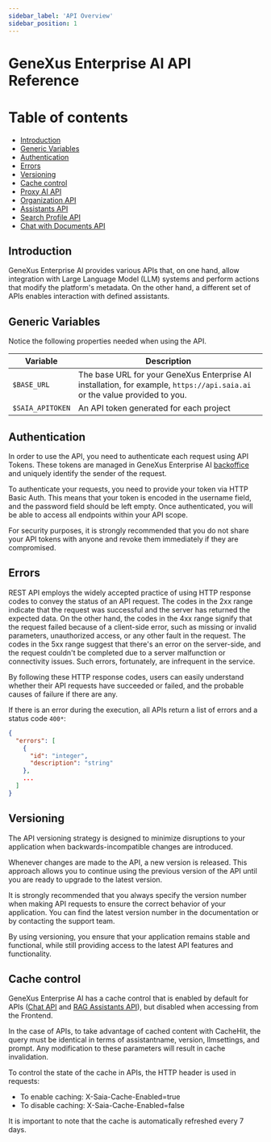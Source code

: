 ```yaml
---
sidebar_label: 'API Overview'
sidebar_position: 1
---
```


# GeneXus Enterprise AI API Reference

Table of contents
=================

* [Introduction ](#introduction)
* [Generic Variables](#generic-variables)
* [Authentication ](#authentication)
* [Errors ](#errors)
* [Versioning](#versioning)
* [Cache control](#Cache-control)
* [Proxy AI API](../ProxyAPI.md)
* [Organization API](OrganizationAPI.md)
* [Assistants API](AssistantsAPI.md)
* [Search Profile API](SearchProfileAPI.md)
* [Chat with Documents API](ChatWithDocumentsAPI.md)


## Introduction
GeneXus Enterprise AI provides various APIs that, on one hand, allow integration with Large Language Model (LLM) systems and perform actions that modify the platform's metadata. On the other hand, a different set of APIs enables interaction with defined assistants.

## Generic Variables
Notice the following properties needed when using the API.

| Variable | Description |
| ------ | ---------------------- |
| `$BASE_URL` | The base URL for your GeneXus Enterprise AI installation, for example, `https://api.saia.ai` or the value provided to you. |
| `$SAIA_APITOKEN` | An API token generated for each project |


## Authentication
In order to use the API, you need to authenticate each request using API Tokens. These tokens are managed in GeneXus Enterprise AI [backoffice](Backoffice.md) and uniquely identify the sender of the request.

To authenticate your requests, you need to provide your token via HTTP Basic Auth. This means that your token is encoded in the username field, and the password field should be left empty. Once authenticated, you will be able to access all endpoints within your API scope.

For security purposes, it is strongly recommended that you do not share your API tokens with anyone and revoke them immediately if they are compromised.

## Errors
REST API employs the widely accepted practice of using HTTP response codes to convey the status of an API request. The codes in the 2xx range indicate that the request was successful and the server has returned the expected data. On the other hand, the codes in the 4xx range signify that the request failed because of a client-side error, such as missing or invalid parameters, unauthorized access, or any other fault in the request. The codes in the 5xx range suggest that there's an error on the server-side, and the request couldn't be completed due to a server malfunction or connectivity issues. Such errors, fortunately, are infrequent in the service.

By following these HTTP response codes, users can easily understand whether their API requests have succeeded or failed, and the probable causes of failure if there are any.


If there is an error during the execution, all APIs return a list of errors and a status code `400*`:

```json
{
  "errors": [
    {
      "id": "integer",
      "description": "string"
    },
    ...
  ]
}
```

## Versioning
The API versioning strategy is designed to minimize disruptions to your application when backwards-incompatible changes are introduced.

Whenever changes are made to the API, a new version is released. This approach allows you to continue using the previous version of the API until you are ready to upgrade to the latest version.

It is strongly recommended that you always specify the version number when making API requests to ensure the correct behavior of your application. You can find the latest version number in the documentation or by contacting the support team.

By using versioning, you ensure that your application remains stable and functional, while still providing access to the latest API features and functionality.

## Cache control

GeneXus Enterprise AI has a cache control that is enabled by default for APIs ([Chat API](https://docs.saia.ai/apis/Chat) and [RAG Assistants API](https://docs.saia.ai/apis/SearchProfileAPI)), but disabled when accessing from the Frontend.

In the case of APIs, to take advantage of cached content with CacheHit, the query must be identical in terms of assistantname, version, llmsettings, and prompt. Any modification to these parameters will result in cache invalidation.

To control the state of the cache in APIs, the HTTP header is used in requests:

* To enable caching: X-Saia-Cache-Enabled=true
* To disable caching: X-Saia-Cache-Enabled=false

It is important to note that the cache is automatically refreshed every 7 days.

